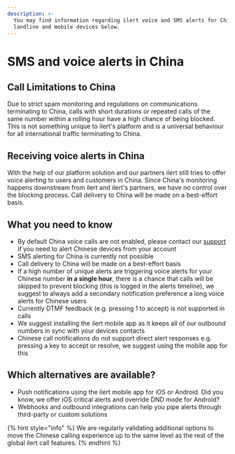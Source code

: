 ```yaml
---
description: >-
  You may find information regarding ilert voice and SMS alerts for Chinese
  landline and mobile devices below.
---
```


# SMS and voice alerts in China

## Call Limitations to China

Due to strict spam monitoring and regulations on communications terminating to China, calls with short durations or repeated calls of the same number within a rolling hour have a high chance of being blocked. This is not something unique to ilert's platform and is a universal behaviour for all international traffic terminating to China.

## Receiving voice alerts in China

With the help of our platform solution and our partners ilert still tries to offer voice alerting to users and customers in China. Since China's monitoring happens downstream from ilert and ilert's partners, we have no control over the blocking process. Call delivery to China will be made on a best-effort basis.

## What you need to know

* By default China voice calls are not enabled, please contact our [support](../../contact.md#support) if you need to alert Chinese devices from your account
* SMS alerting for China is currently not possible
* Call delivery to China will be made on a best-effort basis
* If a high number of unique alerts are triggering voice alerts for your Chinese number **in a single hour**, there is a chance that calls will be skipped to prevent blocking (this is logged in the alerts timeline), we suggest to always add a secondary notification preference a long voice alerts for Chinese users
* Currently DTMF feedback (e.g. pressing 1 to accept) is not supported in calls
* We suggest installing the ilert mobile app as it keeps all of our outbound numbers in sync with your devices contacts
* Chinese call notifications do not support direct alert responses e.g. pressing a key to accept or resolve, we suggest using the mobile app for this

## Which alternatives are available?

* Push notifications using the ilert mobile app for iOS or Android. Did you know, we offer iOS critical alerts and override DND mode for Android?
* Webhooks and outbound integrations can help you pipe alerts through third-party or custom solutions

{% hint style="info" %}
We are regularly validating additional options to move the Chinese calling experience up to the same level as the rest of the global ilert call features.
{% endhint %}
